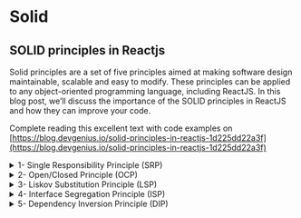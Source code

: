 # Solid

## SOLID principles in Reactjs

Solid principles are a set of five principles aimed at making software design maintainable, scalable and easy to modify. These principles can be applied to any object-oriented programming language, including ReactJS. In this blog post, we’ll discuss the importance of the SOLID principles in ReactJS and how they can improve your code.

Complete reading this excellent text with code examples on [https://blog.devgenius.io/solid-principles-in-reactjs-1d225dd22a3f](https://blog.devgenius.io/solid-principles-in-reactjs-1d225dd22a3f)

<details>
  <summary>1- Single Responsibility Principle (SRP)</summary>
  <p>The SRP states that a class or a function should have only one reason to change. In ReactJS, this means that components should have only one responsibility. For example, a component that handles both data display and data retrieval should be separated into two different components. This way, changes in one area do not affect the other, making the code more maintainable..</p>
</details>

<details>
  <summary>2- Open/Closed Principle (OCP)</summary>
  <p>The OCP states that a class should be open for extension but closed for modification. In ReactJS, this means that components should be designed in such a way that they can be extended with new functionality, but the original code does not have to be modified. This is achieved by making use of inheritance and composition.</p>
</details>
<details>
  <summary>3- Liskov Substitution Principle (LSP)</summary>
  <p>The LSP states that objects of a superclass should be replaceable with objects of a subclass. In ReactJS, this means that components should be designed in such a way that they can be swapped out with other components that provide the same functionality. This makes the code more flexible and scalable.</p>
</details>
<details>
  <summary>4- Interface Segregation Principle (ISP)</summary>
  <p>The ISP states that a class ( or a function )should not be forced to implement interfaces ( implementation) it does not use. In ReactJS, this means that components should only implement the methods and properties that they actually need. This makes the code more efficient and reduces the risk of bugs.</p>
</details>
<details>
  <summary>5- Dependency Inversion Principle (DIP)</summary>
  <p>The DIP states that high-level modules should not depend on low-level modules, but both should depend on abstractions. In ReactJS, this means that components should not be tightly coupled to each other, but instead should be connected through an abstract interface. This makes the code more flexible and easier to modify.</p>
</details>
